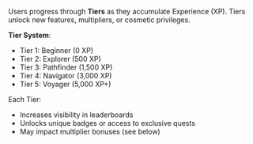 Users progress through **Tiers** as they accumulate Experience (XP). Tiers unlock new features, multipliers, or cosmetic privileges.

**Tier System**:
- Tier 1: Beginner (0 XP)
- Tier 2: Explorer (500 XP)
- Tier 3: Pathfinder (1,500 XP)
- Tier 4: Navigator (3,000 XP)
- Tier 5: Voyager (5,000 XP+)

Each Tier:
- Increases visibility in leaderboards
- Unlocks unique badges or access to exclusive quests
- May impact multiplier bonuses (see below)